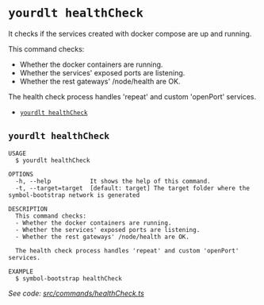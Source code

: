 `yourdlt healthCheck`
=====================

It checks if the services created with docker compose are up and running.

This command checks:
- Whether the docker containers are running.
- Whether the services' exposed ports are listening.
- Whether the rest gateways' /node/health are OK.

The health check process handles 'repeat' and custom 'openPort' services.

* [`yourdlt healthCheck`](#yourdlt-healthcheck)

## `yourdlt healthCheck`

```
USAGE
  $ yourdlt healthCheck

OPTIONS
  -h, --help           It shows the help of this command.
  -t, --target=target  [default: target] The target folder where the symbol-bootstrap network is generated

DESCRIPTION
  This command checks:
  - Whether the docker containers are running.
  - Whether the services' exposed ports are listening.
  - Whether the rest gateways' /node/health are OK.

  The health check process handles 'repeat' and custom 'openPort' services.

EXAMPLE
  $ symbol-bootstrap healthCheck
```

_See code: [src/commands/healthCheck.ts](https://github.com/usingblockchain/yourdlt/blob/v0.10.9/src/commands/healthCheck.ts)_
